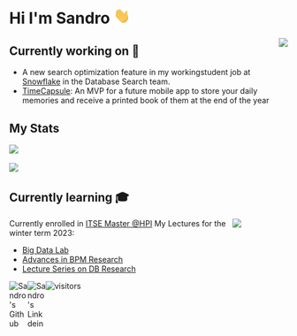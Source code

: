 # Hi I'm Sandro <img src="https://github.com/ABSphreak/ABSphreak/blob/master/gifs/Hi.gif" width="30">

<!--
![visitors](https://hits.seeyoufarm.com/api/count/incr/badge.svg?url=https://github.com/sanjsp")
-->

<img align="right" src="https://github.com/rajput2107/rajput2107/blob/master/Assets/Developer.gif"/>

## Currently working on 💾

- A new search optimization feature in my workingstudent job at [Snowflake](https://careers.snowflake.com/us/en/blogarticle/snowflake-berlin-a-peek-inside-our-engineering-hub) in the Database Search team. 
- [TimeCapsule](https://github.com/emsbe/TimeCapsule): An MVP for a future mobile app to store your daily memories and receive a printed book of them at the end of the year

## My Stats

<p>
  <img src="https://github-readme-stats.vercel.app/api?username=sanjsp&show_icons=true&hide=stars">
</p>


<p>
  <img src="https://github-readme-stats.vercel.app/api/top-langs/?username=sanjsp&count_private=true&layout=compact">
</p>



## Currently learning 🎓

<img align='right' src='https://user-images.githubusercontent.com/5713670/87202985-820dcb80-c2b6-11ea-9f56-7ec461c497c3.gif' width='100"'>

Currently enrolled in [ITSE Master @HPI](https://hpi.de/en/studies/before-your-studies/degree-programs/master/it-systems-engineering.html)
My Lectures for the winter term 2023:
- [Big Data Lab](https://hpi.de/rabl/teaching/winter-term-2023-24/big-data-lab.html)
- [Advances in BPM Research](https://hpi.de/studium/im-studium/lehrveranstaltungen/it-systems-engineering-ma/lehrveranstaltung/wise-23-24-3835-advances-in-bpm-research.html)
- [Lecture Series on DB Research](https://hpi.de/en/rabl/teaching/winter-term-2023-24/lecture-series-on-database-research.html)

<!--
![picture](https://raw.githubusercontent.com/saadeghi/saadeghi/master/dino.gif)
<br />
-->

<p align="left">
<a href="https://github.com/sanjsp">
  <img align="left" alt="Sandro's Github" width="33px" src="https://cdn.jsdelivr.net/npm/simple-icons@v3/icons/github.svg" />
</a>
<a href="https://www.linkedin.com/in/sandro-s-158474127/">
  <img align="left" alt="Sandro's Linkdein" width="33px" src="https://cdn.jsdelivr.net/npm/simple-icons@v3/icons/linkedin.svg" />
</a>
  
![visitors](https://visitor-badge.laobi.icu/badge?page_id=sanjsp.sanjsp)

</p>
